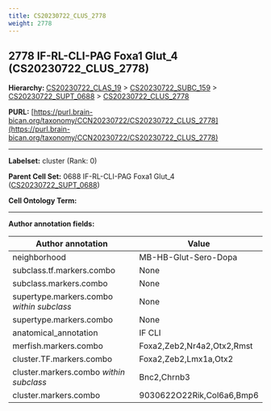```yaml
---
title: CS20230722_CLUS_2778
weight: 2778
---
```

## 2778 IF-RL-CLI-PAG Foxa1 Glut_4 (CS20230722_CLUS_2778)
<b>Hierarchy: </b>
[CS20230722_CLAS_19](../CS20230722_CLAS_19) >
[CS20230722_SUBC_159](../CS20230722_SUBC_159) >
[CS20230722_SUPT_0688](../CS20230722_SUPT_0688) >
[CS20230722_CLUS_2778](../CS20230722_CLUS_2778)

**PURL:** [https://purl.brain-bican.org/taxonomy/CCN20230722/CS20230722_CLUS_2778](https://purl.brain-bican.org/taxonomy/CCN20230722/CS20230722_CLUS_2778)

---


**Labelset:** cluster (Rank: 0)

**Parent Cell Set:** 0688 IF-RL-CLI-PAG Foxa1 Glut_4 ([CS20230722_SUPT_0688](../CS20230722_SUPT_0688))



**Cell Ontology Term:** 

[MARKER GENES.]: #


---

[TRANSFERRED ANNOTATIONS.]: #


[AUTHOR ANNOTATION FIELDS.]: #


**Author annotation fields:**

| Author annotation | Value |
|-------------------|-------|
|neighborhood|MB-HB-Glut-Sero-Dopa|
|subclass.tf.markers.combo|None|
|subclass.markers.combo|None|
|supertype.markers.combo _within subclass_|None|
|supertype.markers.combo|None|
|anatomical_annotation|IF CLI|
|merfish.markers.combo|Foxa2,Zeb2,Nr4a2,Otx2,Rmst|
|cluster.TF.markers.combo|Foxa2,Zeb2,Lmx1a,Otx2|
|cluster.markers.combo _within subclass_|Bnc2,Chrnb3|
|cluster.markers.combo|9030622O22Rik,Col6a6,Bmp6|
